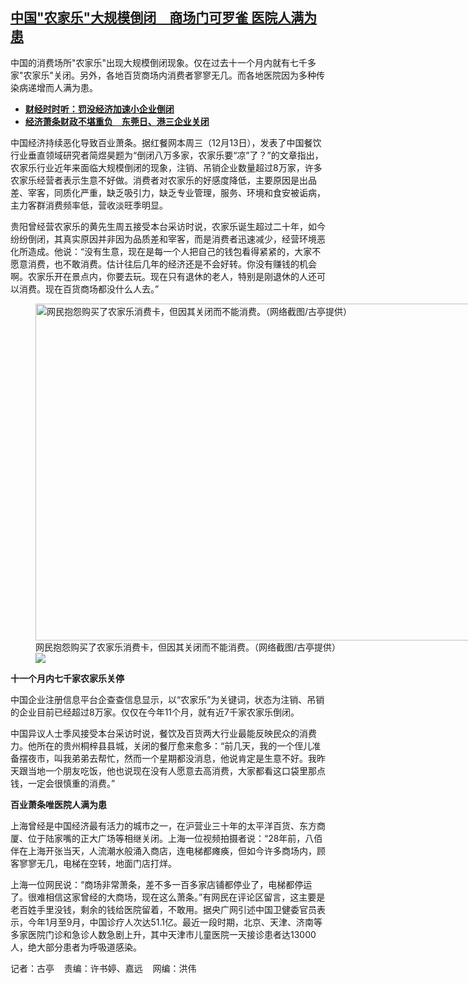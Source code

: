 <!--1702651920000-->
[中国"农家乐"大规模倒闭　商场门可罗雀 医院人满为患](https://www.rfa.org/mandarin/yataibaodao/jingmao/gt1-12152023093110.html)
------

<p>中国的消费场所"农家乐"出现大规模倒闭现象。仅在过去十一个月内就有七千多家"农家乐"关闭。另外，各地百货商场内消费者寥寥无几。而各地医院因为多种传染病递增而人满为患。</p><ul><li><a href="https://www.rfa.org/mandarin/zhuanlan/jingmaorediansaomiao/econ-06302023093102.html"><strong>财经时时听：罚没经济加速小企业倒闭</strong></a></li><li><strong><a href="https://www.rfa.org/mandarin/yataibaodao/jingmao/gt2-11292023065910.html">经济萧条财政不堪重负　东莞日、港三企业关闭</a></strong></li></ul><p><span style="font-weight: 400;">中国经济持续恶化导致百业萧条。据红餐网本周三（12月13日），发表了中国餐饮行业垂直领域研究者简煜昊题为“倒闭八万多家，农家乐要“凉”了？”的文章指出，农家乐行业近年来面临大规模倒闭的现象，注销、吊销企业数量超过8万家，许多农家乐经营者表示生意不好做。消费者对农家乐的好感度降低，主要原因是出品差、宰客，同质化严重，缺乏吸引力，缺乏专业管理，服务、环境和食安被诟病，主力客群消费频率低，营收淡旺季明显。</span></p><p><span style="font-weight: 400;">贵阳曾经营农家乐的黄先生周五接受本台采访时说，农家乐诞生超过二十年，如今纷纷倒闭，其真实原因并非因为品质差和宰客，而是消费者迅速减少，经营环境恶化所造成。他说：“没有生意，现在是每一个人把自己的钱包看得紧紧的，大家不愿意消费，也不敢消费。估计往后几年的经济还是不会好转。你没有赚钱的机会啊。农家乐开在景点内，你要去玩。现在只有退休的老人，特别是刚退休的人还可以消费。现在百货商场都没什么人去。”</span></p><p><figure class="image-richtext image-inline captioned" style="width:710px;"><img alt="网民抱怨购买了农家乐消费卡，但因其关闭而不能消费。（网络截图/古亭提供）" height="539" src="https://www.rfa.org/mandarin/yataibaodao/jingmao/gt1-12152023093110.html/m1215-gt1p2.png/@@images/a11d37d3-902d-4963-934d-e2297a41963e.png" title="m1215-gt1p2.png" width="710"/><figcaption class="image-caption">网民抱怨购买了农家乐消费卡，但因其关闭而不能消费。（网络截图/古亭提供）</figcaption><small></small><div id="zoomattribute"><a data-caption="网民抱怨购买了农家乐消费卡，但因其关闭而不能消费。（网络截图/古亭提供）" data-fancybox="" href="https://www.rfa.org/mandarin/yataibaodao/jingmao/gt1-12152023093110.html/m1215-gt1p2.png" id="single_image" title="网民抱怨购买了农家乐消费卡，但因其关闭而不能消费。（网络截图/古亭提供）"><img src="/++plone++rfa-resources/img/icon-zoom.png"/></a></div></figure></p><p><b>十一个月内七千家农家乐关停</b></p><p><span style="font-weight: 400;">中国企业注册信息平台企查查信息显示，以“农家乐”为关键词，状态为注销、吊销的企业目前已经超过8万家。仅仅在今年11个月，就有近7千家农家乐倒闭。</span></p><p><span style="font-weight: 400;">中国异议人士季风接受本台采访时说，餐饮及百货两大行业最能反映民众的消费力。他所在的贵州桐梓县县城，关闭的餐厅愈来愈多：“前几天，我的一个侄儿准备摆夜市，叫我弟弟去帮忙，然而一个星期都没消息，他说肯定是生意不好。我昨天跟当地一个朋友吃饭，他也说现在没有人愿意去高消费，大家都看这口袋里那点钱，一定会很慎重的消费。”</span> </p><p><b>百业萧条唯医院人满为患</b></p><p><span style="font-weight: 400;">上海曾经是中国经济最有活力的城市之一，在沪营业三十年的太平洋百货、东方商厦、位于陆家嘴的正大广场等相继关闭。上海一位视频拍摄者说：“28年前，八佰伴在上海开张当天，人流潮水般涌入商店，连电梯都瘫痪，但如今许多商场内，顾客寥寥无几，电梯在空转，地面门店打烊。</span></p><p><span style="font-weight: 400;">上海一位网民说：“商场非常萧条，差不多一百多家店铺都停业了，电梯都停运了。很难相信这家曾经的大商场，现在这么萧条。”有网民在评论区留言，这主要是老百姓手里没钱，剩余的钱给医院留着，不敢用。据央广网引述中国卫健委官员表示，今年1月至9月，中国诊疗人次达51.1亿。最近一段时期，北京、天津、济南等多家医院门诊和急诊人数急剧上升，其中天津市儿童医院一天接诊患者达13000人，绝大部分患者为呼吸道感染。</span></p><p><span style="font-weight: 400;">记者：古亭    责编：许书婷、嘉远    网编：洪伟</span></p>
